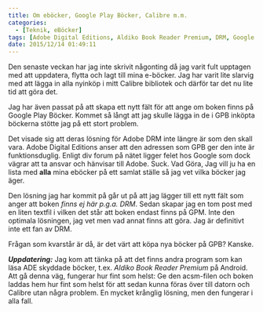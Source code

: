```yaml
---
title: Om eböcker, Google Play Böcker, Calibre m.m.
categories:
  - [Teknik, eBöcker]
tags: [Adobe Digital Editions, Aldiko Book Reader Premium, DRM, Google Play Böcker]
date: 2015/12/14 01:49:11
---
```

Den senaste veckan har jag inte skrivit någonting då jag varit fult upptagen med att uppdatera, flytta och lagt till mina e-böcker.  Jag har varit lite slarvig med att lägga in alla nyinköp i mitt Calibre bibliotek och därför tar det nu lite tid att göra det.

Jag har även passat på att skapa ett nytt fält för att ange om boken finns på Google Play Böcker. Kommet så långt att jag skulle lägga in de i GPB inköpta böckerna stötte jag på ett stort problem.

Det visade sig att deras lösning för Adobe DRM inte längre är som den skall vara. Adobe Digital Editions anser att den adressen som GPB ger den inte är funktionsduglig. Enligt div forum på nätet ligger felet hos Google som dock vägrar att ta ansvar och hänvisar till Adobe. Suck. Vad Göra, Jag vill ju ha en lista med **alla** mina eböcker på ett samlat ställe så jag vet vilka böcker jag äger.

Den lösning jag har kommit på går ut på att jag lägger till ett nytt fält som anger att boken *finns ej här p.g.a. DRM*. Sedan skapar jag en tom post med en liten textfil i vilken det står att boken endast finns på GPM. Inte den optimala lösningen, jag vet men vad annat finns att göra. Jag är definitivt inte ett fan av DRM.

Frågan som kvarstår är då, är det värt att köpa nya böcker på GPB? Kanske.

***Uppdatering:*** Jag kom att tänka på att det finns andra program som kan läsa ADE skyddade böcker, t.ex. *Aldiko Book Reader Premium* på Android. Att gå denna väg, fungerar hur fint som helst: Ge den acsm-filen och boken laddas hem hur fint som helst för att sedan kunna föras över till datorn och Calibre utan några problem. En mycket krånglig lösning, men den fungerar i alla fall.
